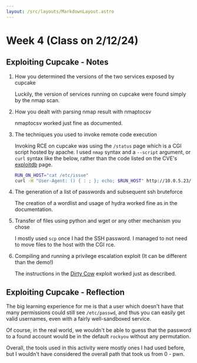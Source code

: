 ```yaml
---
layout: /src/layouts/MarkdownLayout.astro
---
```

# Week 4 (Class on 2/12/24)

## Exploiting Cupcake - Notes
1. How you determined the versions of the two services exposed by cupcake

    Luckily, the version of services running on cupcake were found simply by the nmap scan.

2. How you dealt with parsing nmap result with nmaptocsv

    nmaptocsv worked just fine as documented.

3. The techniques you used to invoke remote code execution

    Invoking RCE on cupcake was using the `/status` page which is a CGI script hosted by apache.
    I used `nmap` syntax and a `--script` argument, or `curl` syntax like the below, rather than the code listed on the CVE's [exploitdb](https://www.exploit-db.com/exploits/34900) page.

    ```bash
    RUN_ON_HOST="cat /etc/issue"
    curl -H "User-Agent: () { : ; }; echo; $RUN_HOST" http://10.0.5.23/cgi-bin/status
    ```

4. The generation of a list of passwords and subsequent ssh bruteforce

    The creation of a wordlist and usage of hydra worked fine as in the documentation.

5. Transfer of files using python and wget or any other mechanism you chose

    I mostly used `scp` once I had the SSH password. I managed to not need to move files to the host with the CGI rce.

6. Compiling and running a privilege escalation exploit (It can be different than the demo!)

    The instructions in the [Dirty Cow](https://www.exploit-db.com/exploits/40839) exploit worked just as described.

## Exploiting Cupcake - Reflection
The big learning experience for me is that a user which doesn't have that many permissions could still see `/etc/passwd`, and thus you can easily get valid usernames, even with a fairly well-sandboxed service.

Of course, in the real world, we wouldn't be able to guess that the password to a found account would be in the default `rockyou` without any permutation.

Overall, the tools used in this activity were mostly ones I had used before, but I wouldn't have considered the overall path that took us from 0 - pwn.